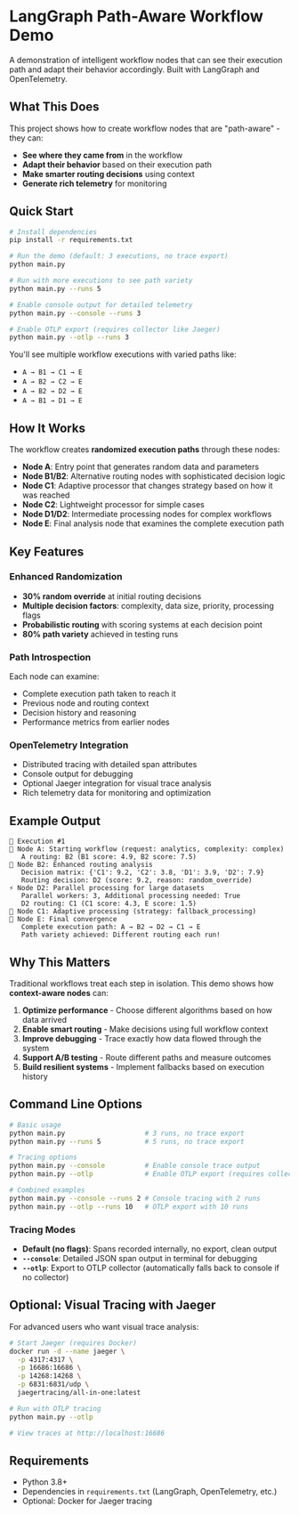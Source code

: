 # LangGraph Path-Aware Workflow Demo

A demonstration of intelligent workflow nodes that can see their execution path and adapt their behavior accordingly. Built with LangGraph and OpenTelemetry.

## What This Does

This project shows how to create workflow nodes that are "path-aware" - they can:
- **See where they came from** in the workflow
- **Adapt their behavior** based on their execution path
- **Make smarter routing decisions** using context
- **Generate rich telemetry** for monitoring

## Quick Start

```bash
# Install dependencies
pip install -r requirements.txt

# Run the demo (default: 3 executions, no trace export)
python main.py

# Run with more executions to see path variety
python main.py --runs 5

# Enable console output for detailed telemetry
python main.py --console --runs 3

# Enable OTLP export (requires collector like Jaeger)
python main.py --otlp --runs 3
```

You'll see multiple workflow executions with varied paths like:
- `A → B1 → C1 → E`
- `A → B2 → C2 → E` 
- `A → B2 → D2 → E`
- `A → B1 → D1 → E`

## How It Works

The workflow creates **randomized execution paths** through these nodes:

- **Node A**: Entry point that generates random data and parameters
- **Node B1/B2**: Alternative routing nodes with sophisticated decision logic  
- **Node C1**: Adaptive processor that changes strategy based on how it was reached
- **Node C2**: Lightweight processor for simple cases
- **Node D1/D2**: Intermediate processing nodes for complex workflows
- **Node E**: Final analysis node that examines the complete execution path

## Key Features

### Enhanced Randomization
- **30% random override** at initial routing decisions
- **Multiple decision factors**: complexity, data size, priority, processing flags
- **Probabilistic routing** with scoring systems at each decision point
- **80% path variety** achieved in testing runs

### Path Introspection
Each node can examine:
- Complete execution path taken to reach it
- Previous node and routing context
- Decision history and reasoning
- Performance metrics from earlier nodes

### OpenTelemetry Integration
- Distributed tracing with detailed span attributes
- Console output for debugging
- Optional Jaeger integration for visual trace analysis
- Rich telemetry data for monitoring and optimization

## Example Output

```
🔄 Execution #1
🚀 Node A: Starting workflow (request: analytics, complexity: complex)
   A routing: B2 (B1 score: 4.9, B2 score: 7.5)
🔀 Node B2: Enhanced routing analysis
   Decision matrix: {'C1': 9.2, 'C2': 3.8, 'D1': 3.9, 'D2': 7.9}
   Routing decision: D2 (score: 9.2, reason: random_override)
⚡ Node D2: Parallel processing for large datasets
   Parallel workers: 3, Additional processing needed: True
   D2 routing: C1 (C1 score: 4.3, E score: 1.5)
🧠 Node C1: Adaptive processing (strategy: fallback_processing)
🎯 Node E: Final convergence
   Complete execution path: A → B2 → D2 → C1 → E
   Path variety achieved: Different routing each run!
```

## Why This Matters

Traditional workflows treat each step in isolation. This demo shows how **context-aware nodes** can:

1. **Optimize performance** - Choose different algorithms based on how data arrived
2. **Enable smart routing** - Make decisions using full workflow context  
3. **Improve debugging** - Trace exactly how data flowed through the system
4. **Support A/B testing** - Route different paths and measure outcomes
5. **Build resilient systems** - Implement fallbacks based on execution history

## Command Line Options

```bash
# Basic usage
python main.py                    # 3 runs, no trace export
python main.py --runs 5           # 5 runs, no trace export

# Tracing options
python main.py --console          # Enable console trace output
python main.py --otlp             # Enable OTLP export (requires collector)

# Combined examples
python main.py --console --runs 2 # Console tracing with 2 runs
python main.py --otlp --runs 10   # OTLP export with 10 runs
```

### Tracing Modes

- **Default (no flags)**: Spans recorded internally, no export, clean output
- **`--console`**: Detailed JSON span output in terminal for debugging
- **`--otlp`**: Export to OTLP collector (automatically falls back to console if no collector)

## Optional: Visual Tracing with Jaeger

For advanced users who want visual trace analysis:

```bash
# Start Jaeger (requires Docker)
docker run -d --name jaeger \
  -p 4317:4317 \
  -p 16686:16686 \
  -p 14268:14268 \
  -p 6831:6831/udp \
  jaegertracing/all-in-one:latest

# Run with OTLP tracing
python main.py --otlp

# View traces at http://localhost:16686
```

## Requirements

- Python 3.8+
- Dependencies in `requirements.txt` (LangGraph, OpenTelemetry, etc.)
- Optional: Docker for Jaeger tracing
